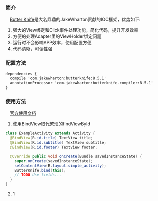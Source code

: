 ### 简介
　[Butter Knife][1]是大名鼎鼎的JakeWharton贡献的IOC框架，优势如下:
  
 1. 强大的View绑定和Click事件处理功能，简化代码，提升开发效率
 2. 方便的处理Adapter里的ViewHolder绑定问题
 3. 运行时不会影响APP效率，使用配置方便
 4. 代码清晰，可读性强

### 配置方法

``` xml
dependencies {
  compile 'com.jakewharton:butterknife:8.5.1'
  annotationProcessor 'com.jakewharton:butterknife-compiler:8.5.1'
}
```

### 使用方法
　[官方使用文档][2]

 1. 使用BindView取代繁琐的findViewById

``` java
class ExampleActivity extends Activity {
  @BindView(R.id.title) TextView title;
  @BindView(R.id.subtitle) TextView subtitle;
  @BindView(R.id.footer) TextView footer;

  @Override public void onCreate(Bundle savedInstanceState) {
    super.onCreate(savedInstanceState);
    setContentView(R.layout.simple_activity);
    ButterKnife.bind(this);
    // TODO Use fields...
  }
}
```


 2. 1

  [1]: https://github.com/JakeWharton/butterknife
  [2]: http://jakewharton.github.io/butterknife/